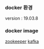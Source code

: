 ### docker 환경
version : 19.03.8

### docker image
[zookeeper](https://registry.hub.docker.com/_/zookeeper)
[kafka](https://github.com/wurstmeister/kafka-docker.git)